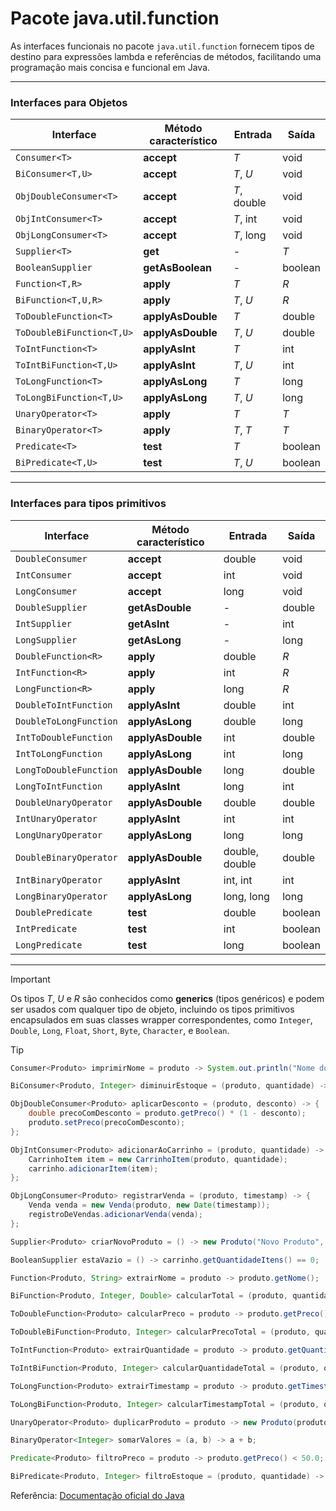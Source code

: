 # Pacote java.util.function

As interfaces funcionais no pacote `java.util.function` fornecem tipos de destino para expressões lambda e referências de métodos, facilitando uma programação mais concisa e funcional em Java.

---

### Interfaces para Objetos

| Interface                 | Método característico | Entrada     | Saída   |
| ------------------------- | --------------------- | ----------- | ------- |
| `Consumer<T>`             | **accept**            | _T_         | void    |
| `BiConsumer<T,U>`         | **accept**            | _T_, _U_    | void    |
| `ObjDoubleConsumer<T>`    | **accept**            | _T_, double | void    |
| `ObjIntConsumer<T>`       | **accept**            | _T_, int    | void    |
| `ObjLongConsumer<T>`      | **accept**            | _T_, long   | void    |
| `Supplier<T>`             | **get**               | -           | _T_     |
| `BooleanSupplier`         | **getAsBoolean**      | -           | boolean |
| `Function<T,R>`           | **apply**             | _T_         | _R_     |
| `BiFunction<T,U,R>`       | **apply**             | _T_, _U_    | _R_     |
| `ToDoubleFunction<T>`     | **applyAsDouble**     | _T_         | double  |
| `ToDoubleBiFunction<T,U>` | **applyAsDouble**     | _T_, _U_    | double  |
| `ToIntFunction<T>`        | **applyAsInt**        | _T_         | int     |
| `ToIntBiFunction<T,U>`    | **applyAsInt**        | _T_, _U_    | int     |
| `ToLongFunction<T>`       | **applyAsLong**       | _T_         | long    |
| `ToLongBiFunction<T,U>`   | **applyAsLong**       | _T_, _U_    | long    |
| `UnaryOperator<T>`        | **apply**             | _T_         | _T_     |
| `BinaryOperator<T>`       | **apply**             | _T_, _T_    | _T_     |
| `Predicate<T>`            | **test**              | _T_         | boolean |
| `BiPredicate<T,U>`        | **test**              | _T_, _U_    | boolean |

---

### Interfaces para tipos primitivos

| Interface              | Método característico | Entrada        | Saída   |
| ---------------------- | --------------------- | -------------- | ------- |
| `DoubleConsumer`       | **accept**            | double         | void    |
| `IntConsumer`          | **accept**            | int            | void    |
| `LongConsumer`         | **accept**            | long           | void    |
| `DoubleSupplier`       | **getAsDouble**       | -              | double  |
| `IntSupplier`          | **getAsInt**          | -              | int     |
| `LongSupplier`         | **getAsLong**         | -              | long    |
| `DoubleFunction<R>`    | **apply**             | double         | _R_     |
| `IntFunction<R>`       | **apply**             | int            | _R_     |
| `LongFunction<R>`      | **apply**             | long           | _R_     |
| `DoubleToIntFunction`  | **applyAsInt**        | double         | int     |
| `DoubleToLongFunction` | **applyAsLong**       | double         | long    |
| `IntToDoubleFunction`  | **applyAsDouble**     | int            | double  |
| `IntToLongFunction`    | **applyAsLong**       | int            | long    |
| `LongToDoubleFunction` | **applyAsDouble**     | long           | double  |
| `LongToIntFunction`    | **applyAsInt**        | long           | int     |
| `DoubleUnaryOperator`  | **applyAsDouble**     | double         | double  |
| `IntUnaryOperator`     | **applyAsInt**        | int            | int     |
| `LongUnaryOperator`    | **applyAsLong**       | long           | long    |
| `DoubleBinaryOperator` | **applyAsDouble**     | double, double | double  |
| `IntBinaryOperator`    | **applyAsInt**        | int, int       | int     |
| `LongBinaryOperator`   | **applyAsLong**       | long, long     | long    |
| `DoublePredicate`      | **test**              | double         | boolean |
| `IntPredicate`         | **test**              | int            | boolean |
| `LongPredicate`        | **test**              | long           | boolean |

---

> [!IMPORTANT]
> Os tipos _T_, _U_ e _R_ são conhecidos como **generics** (tipos genéricos) e podem ser usados com qualquer tipo de objeto, incluindo os tipos primitivos encapsulados em suas classes wrapper correspondentes, como `Integer`, `Double`, `Long`, `Float`, `Short`, `Byte`, `Character`, e `Boolean`.

> [!TIP]
>
> ```java
> Consumer<Produto> imprimirNome = produto -> System.out.println("Nome do produto: " + produto.getNome());
>
> BiConsumer<Produto, Integer> diminuirEstoque = (produto, quantidade) -> produto.setEstoque(produto.getEstoque() - quantidade);
>
> ObjDoubleConsumer<Produto> aplicarDesconto = (produto, desconto) -> {
>     double precoComDesconto = produto.getPreco() * (1 - desconto);
>     produto.setPreco(precoComDesconto);
> };
>
> ObjIntConsumer<Produto> adicionarAoCarrinho = (produto, quantidade) -> {
>     CarrinhoItem item = new CarrinhoItem(produto, quantidade);
>     carrinho.adicionarItem(item);
> };
>
> ObjLongConsumer<Produto> registrarVenda = (produto, timestamp) -> {
>     Venda venda = new Venda(produto, new Date(timestamp));
>     registroDeVendas.adicionarVenda(venda);
> };
>
> Supplier<Produto> criarNovoProduto = () -> new Produto("Novo Produto", 100.0, 50);
>
> BooleanSupplier estaVazio = () -> carrinho.getQuantidadeItens() == 0;
>
> Function<Produto, String> extrairNome = produto -> produto.getNome();
>
> BiFunction<Produto, Integer, Double> calcularTotal = (produto, quantidade) -> produto.getPreco() * quantidade;
>
> ToDoubleFunction<Produto> calcularPreco = produto -> produto.getPreco();
>
> ToDoubleBiFunction<Produto, Integer> calcularPrecoTotal = (produto, quantidade) -> produto.getPreco() * quantidade;
>
> ToIntFunction<Produto> extrairQuantidade = produto -> produto.getQuantidade();
>
> ToIntBiFunction<Produto, Integer> calcularQuantidadeTotal = (produto, quantidade) -> produto.getQuantidade() * quantidade;
>
> ToLongFunction<Produto> extrairTimestamp = produto -> produto.getTimestamp();
>
> ToLongBiFunction<Produto, Integer> calcularTimestampTotal = (produto, quantidade) -> produto.getTimestamp() * quantidade;
>
> UnaryOperator<Produto> duplicarProduto = produto -> new Produto(produto.getNome(), produto.getPreco(), produto.getQuantidade() * 2);
>
> BinaryOperator<Integer> somarValores = (a, b) -> a + b;
>
> Predicate<Produto> filtroPreco = produto -> produto.getPreco() < 50.0;
>
> BiPredicate<Produto, Integer> filtroEstoque = (produto, quantidade) -> produto.getEstoque() >= quantidade;
>
> ```

Referência: [Documentação oficial do Java](https://docs.oracle.com/javase/8/docs/api/java/util/function/package-summary.html)
